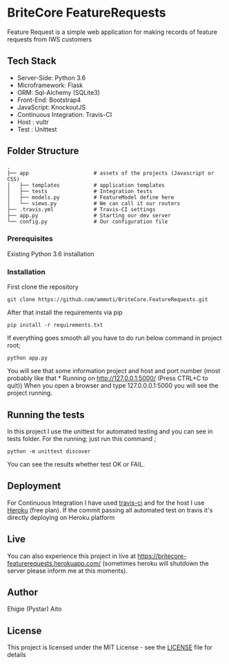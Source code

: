 
# BriteCore FeatureRequests

Feature Request is a simple web application for making records of feature requests from IWS customers

## Tech Stack

* Server-Side: Python 3.6
* Microframework: Flask
* ORM: Sql-Alchemy (SQLite3)
* Front-End: Bootstrap4
* JavaScript: KnockoutJS
* Continuous Integration: Travis-CI
* Host : vultr
* Test : Unittest

## Folder Structure
    .
    ├── app                     # assets of the projects (Javascript or CSS)
    │   ├── templates           # application templates
    │   ├── tests               # Integration tests
    │   ├── models.py           # FeatureModel define here
    │   └── views.py            # We can call it our routers
    ├── .travis.yml             # Travis-CI settings
    ├── app.py                  # Starting our dev server
    └── config.py               # Our configuration file

### Prerequisites

Existing Python 3.6 installation

### Installation

First clone the repository

```
git clone https://github.com/ammoti/BriteCore.FeatureRequests.git
```

After that install the requirements via pip

```
pip install -r requirements.txt
```

If everything goes smooth all you have to do run below command in project root;

```
python app.py
```

You will see that some information project and host and port number (most probably like that  * Running on http://127.0.0.1:5000/ (Press CTRL+C to quit))
When you open a browser and type 127.0.0.0.1:5000 you will see the project running.

## Running the tests

In this project I use the unittest for automated testing and you can see in tests folder. For the running; just run this command ;

```
python -m unittest discover
```
You can see the results whether test OK or FAIL.

## Deployment

For Continuous Integration I have used [travis-ci](https://travis-ci.org/ammoti/FeatureRequest) and for the host I use [Heroku](https://heroku.com/) (free plan). If the commit passing all automated test on travis it's directly deploying on Heroku platform

## Live 

You can also experience this project in live at https://britecore-featurerequests.herokuapp.com/ (sometimes heroku will shutdown the server please inform me at this moments).


## Author

Ehigie (Pystar) Aito

## License

This project is licensed under the MIT License - see the [LICENSE](LICENSE) file for details
